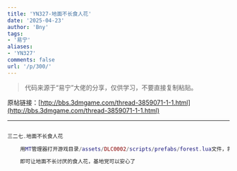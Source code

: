 ```yaml
---
title: 'YN327-地面不长食人花'
date: '2025-04-23'
author: 'Bny'
tags:
- '易宁'
aliases:
- 'YN327'
comments: false
url: '/p/300/'
---
```


> 代码来源于“易宁”大佬的分享，仅供学习，不要直接复制粘贴。

原帖链接：[http://bbs.3dmgame.com/thread-3859071-1-1.html](http://bbs.3dmgame.com/thread-3859071-1-1.html)

---

```lua  

三二七.地面不长食人花

	用MT管理器打开游戏目录/assets/DLC0002/scripts/prefabs/forest.lua文件，将inst:AddComponent("lureplantspawner")替换为--inst:AddComponent("lureplantspawner")

	即可让地面不长讨厌的食人花，基地党可以安心了

```  

